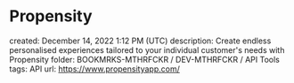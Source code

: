 # Propensity

created: December 14, 2022 1:12 PM (UTC)
description: Create endless personalised experiences tailored to your individual customer's needs with Propensity
folder: BOOKMRKS-MTHRFCKR / DEV-MTHRFCKR / API Tools
tags: API
url: https://www.propensityapp.com/